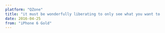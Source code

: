 ```yaml
---
platform: "QZone"
title: "it must be wonderfully liberating to only see what you want to see"
date: 2016-04-25
from: "iPhone 6 Gold"
---
```

